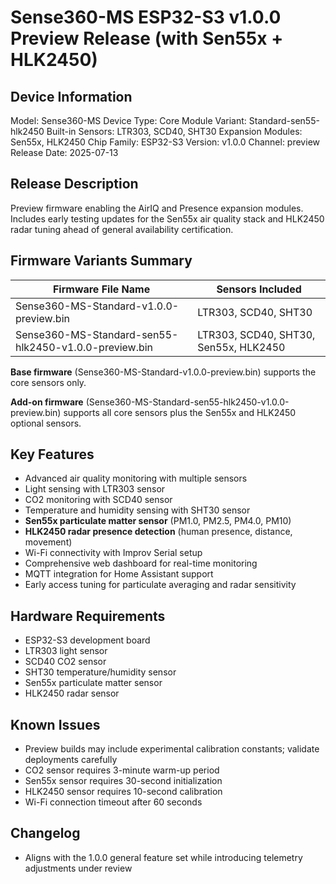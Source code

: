 # Sense360-MS ESP32-S3 v1.0.0 Preview Release (with Sen55x + HLK2450)

## Device Information
Model: Sense360-MS
Device Type: Core Module
Variant: Standard-sen55-hlk2450
Built-in Sensors: LTR303, SCD40, SHT30
Expansion Modules: Sen55x, HLK2450
Chip Family: ESP32-S3
Version: v1.0.0
Channel: preview
Release Date: 2025-07-13

## Release Description
Preview firmware enabling the AirIQ and Presence expansion modules. Includes early testing updates for the Sen55x air quality stack and HLK2450 radar tuning ahead of general availability certification.

## Firmware Variants Summary

| Firmware File Name | Sensors Included |
|---------------------|------------------|
| Sense360-MS-Standard-v1.0.0-preview.bin | LTR303, SCD40, SHT30 |
| Sense360-MS-Standard-sen55-hlk2450-v1.0.0-preview.bin | LTR303, SCD40, SHT30, Sen55x, HLK2450 |

**Base firmware** (Sense360-MS-Standard-v1.0.0-preview.bin) supports the core sensors only.

**Add-on firmware** (Sense360-MS-Standard-sen55-hlk2450-v1.0.0-preview.bin) supports all core sensors plus the Sen55x and HLK2450 optional sensors.

## Key Features
- Advanced air quality monitoring with multiple sensors
- Light sensing with LTR303 sensor
- CO2 monitoring with SCD40 sensor
- Temperature and humidity sensing with SHT30 sensor
- **Sen55x particulate matter sensor** (PM1.0, PM2.5, PM4.0, PM10)
- **HLK2450 radar presence detection** (human presence, distance, movement)
- Wi-Fi connectivity with Improv Serial setup
- Comprehensive web dashboard for real-time monitoring
- MQTT integration for Home Assistant support
- Early access tuning for particulate averaging and radar sensitivity

## Hardware Requirements
- ESP32-S3 development board
- LTR303 light sensor
- SCD40 CO2 sensor
- SHT30 temperature/humidity sensor
- Sen55x particulate matter sensor
- HLK2450 radar sensor

## Known Issues
- Preview builds may include experimental calibration constants; validate deployments carefully
- CO2 sensor requires 3-minute warm-up period
- Sen55x sensor requires 30-second initialization
- HLK2450 sensor requires 10-second calibration
- Wi-Fi connection timeout after 60 seconds

## Changelog
- Aligns with the 1.0.0 general feature set while introducing telemetry adjustments under review
